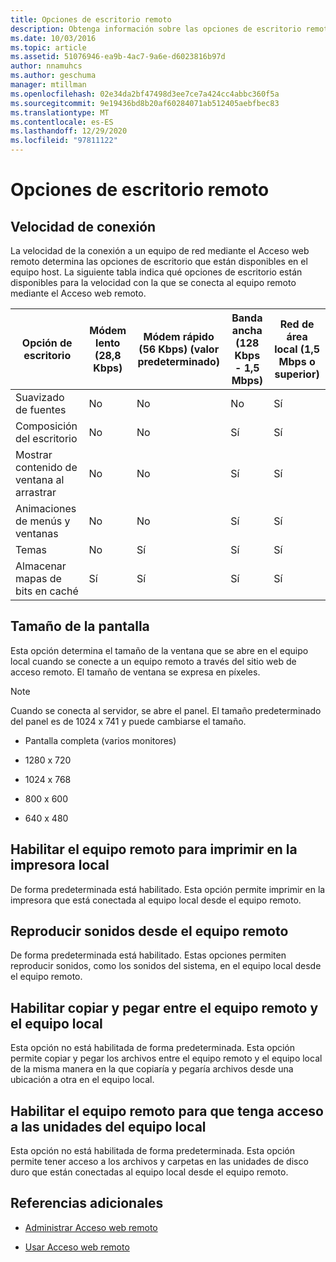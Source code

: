 ```yaml
---
title: Opciones de escritorio remoto
description: Obtenga información sobre las opciones de escritorio remoto, incluida la velocidad de conexión, el tamaño de la pantalla, cómo habilitar el equipo remoto para imprimir en el equipo local, etc.
ms.date: 10/03/2016
ms.topic: article
ms.assetid: 51076946-ea9b-4ac7-9a6e-d6023816b97d
author: nnamuhcs
ms.author: geschuma
manager: mtillman
ms.openlocfilehash: 02e34da2bf47498d3ee7ce7a424cc4abbc360f5a
ms.sourcegitcommit: 9e19436bd8b20af60284071ab512405aebfbec83
ms.translationtype: MT
ms.contentlocale: es-ES
ms.lasthandoff: 12/29/2020
ms.locfileid: "97811122"
---
```

# <a name="remote-desktop-options"></a>Opciones de escritorio remoto

## <a name="connection-speed"></a>Velocidad de conexión
 La velocidad de la conexión a un equipo de red mediante el Acceso web remoto determina las opciones de escritorio que están disponibles en el equipo host. La siguiente tabla indica qué opciones de escritorio están disponibles para la velocidad con la que se conecta al equipo remoto mediante el Acceso web remoto.

| Opción de escritorio | Módem lento (28,8 Kbps) | Módem rápido (56 Kbps) (valor predeterminado) | Banda ancha (128 Kbps - 1,5 Mbps) | Red de área local (1,5 Mbps o superior) |
|--|--|--|--|--|
| Suavizado de fuentes | No | No | No | Sí |
| Composición del escritorio | No | No | Sí | Sí |
| Mostrar contenido de ventana al arrastrar | No | No | Sí | Sí |
| Animaciones de menús y ventanas | No | No | Sí | Sí |
| Temas | No | Sí | Sí | Sí |
| Almacenar mapas de bits en caché | Sí | Sí | Sí | Sí |

## <a name="screen-size"></a>Tamaño de la pantalla
 Esta opción determina el tamaño de la ventana que se abre en el equipo local cuando se conecte a un equipo remoto a través del sitio web de acceso remoto. El tamaño de ventana se expresa en píxeles.

> [!NOTE]
>  Cuando se conecta al servidor, se abre el panel. El tamaño predeterminado del panel es de 1024 x 741 y puede cambiarse el tamaño.

-   Pantalla completa (varios monitores)

-   1280 x 720

-   1024 x 768

-   800 x 600

-   640 x 480

## <a name="enable-the-remote-computer-to-print-to-my-local-printer"></a>Habilitar el equipo remoto para imprimir en la impresora local
 De forma predeterminada está habilitado. Esta opción permite imprimir en la impresora que está conectada al equipo local desde el equipo remoto.

## <a name="play-sounds-from-the-remote-computer"></a>Reproducir sonidos desde el equipo remoto
 De forma predeterminada está habilitado. Estas opciones permiten reproducir sonidos, como los sonidos del sistema, en el equipo local desde el equipo remoto.

## <a name="enable-copy-and-paste-between-the-remote-computer-and-the-local-computer"></a>Habilitar copiar y pegar entre el equipo remoto y el equipo local
 Esta opción no está habilitada de forma predeterminada. Esta opción permite copiar y pegar los archivos entre el equipo remoto y el equipo local de la misma manera en la que copiaría y pegaría archivos desde una ubicación a otra en el equipo local.

## <a name="enable-the-remote-computer-to-access-drives-on-my-local-computer"></a>Habilitar el equipo remoto para que tenga acceso a las unidades del equipo local
 Esta opción no está habilitada de forma predeterminada. Esta opción permite tener acceso a los archivos y carpetas en las unidades de disco duro que están conectadas al equipo local desde el equipo remoto.

## <a name="additional-references"></a>Referencias adicionales

-   [Administrar Acceso web remoto](../manage/Manage-Remote-Web-Access-in-Windows-Server-Essentials.md)

-   [Usar Acceso web remoto](../use/Use-Remote-Web-Access-in-Windows-Server-Essentials.md)
